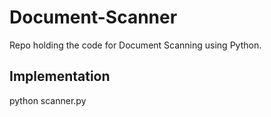 # Document-Scanner
Repo holding the code for Document Scanning using Python.

## Implementation 
python scanner.py
